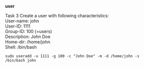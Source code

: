**user**

Task 3
	Create a user with following characteristics:  
	User-name: john  
	User-ID: 1111  
	Group-ID: 100 (=users)  
	Description: John Doe  
	Home-dir: /home/john  
	Shell: /bin/bash
````linux
sudo useradd -u 1111 -g 100 -c "John Doe" -m -d /home/john -s /bin/bash john
`````